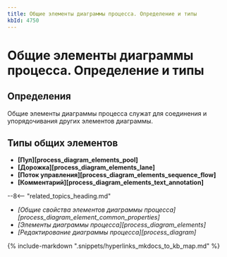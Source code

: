 ```yaml
---
title: Общие элементы диаграммы процесса. Определение и типы
kbId: 4750
---
```


# Общие элементы диаграммы процесса. Определение и типы

## Определения

Общие элементы диаграммы процесса служат для соединения и упорядочивания других элементов диаграммы.

## Типы общих элементов

- **[Пул][process_diagram_elements_pool]**
- **[Дорожка][process_diagram_elements_lane]**
- **[Поток управления][process_diagram_elements_sequence_flow]**
- **[Комментарий][process_diagram_elements_text_annotation]**

--8<-- "related_topics_heading.md"

- *[Общие свойства элементов диаграммы процесса][process_diagram_element_common_properties]*
- *[Элементы диаграммы процесса][process_diagram_elements]*
- *[Редактирование диаграммы процесса][process_diagram]*

{% include-markdown ".snippets/hyperlinks_mkdocs_to_kb_map.md" %}
